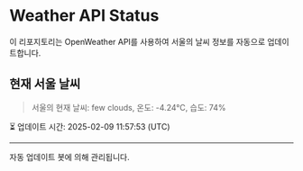 
# Weather API Status

이 리포지토리는 OpenWeather API를 사용하여 서울의 날씨 정보를 자동으로 업데이트합니다.

## 현재 서울 날씨
> 서울의 현재 날씨: few clouds, 온도: -4.24°C, 습도: 74%

⏳ 업데이트 시간: 2025-02-09 11:57:53 (UTC)

---
자동 업데이트 봇에 의해 관리됩니다.
